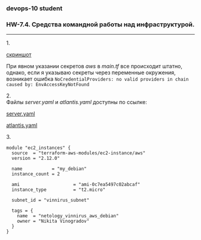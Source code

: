 ### devops-10 student

### HW-7.4. Средства командной работы над инфраструктурой.

---

1.</br>

[скриншот](http://joxi.ru/DmB5zK7tgOEvQr)

При явном указании секретов *aws* в *main.tf* все происходит штатно,
однако, если я указываю секреты через переменные окружения, возникает ошибка 
```NoCredentialProviders: no valid providers in chain caused by: EnvAccessKeyNotFound```

2.</br>
Файлы *server.yaml* и *atlantis.yaml* доступны по ссылке:

[server.yaml](https://github.com/vinnirus/terraform_netology/blob/main/server.yaml)

[atlantis.yaml](https://github.com/vinnirus/terraform_netology/blob/main/atlantis.yaml)

3.</br>

```
module "ec2_instances" {
  source  = "terraform-aws-modules/ec2-instance/aws"
  version = "2.12.0"

  name           = "my_debian"
  instance_count = 2

  ami                    = "ami-0c7ea5497c02abcaf"
  instance_type          = "t2.micro"

  subnet_id = "vinnirus_subnet"

  tags = {
    name  = "netology_vinnirus_aws_debian"
    owner = "Nikita Vinogradov"
  }
}
```